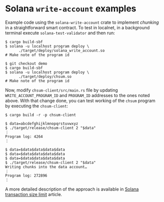 # Solana `write-account` examples

Example code using the `solana-write-account` crate to implement
*chunking* in a straightforward smart contract.  To test in localnet,
in a background terminal execute `solana-test-validator` and then run:

```shell
$ cargo build-sbf
$ solana -u localhost program deploy \
      ./target/deploy/solana_write_account.so
# Make note of the program id

$ git checkout demo
$ cargo build-sbf
$ solana -u localhost program deploy \
      ./target/deploy/chsum.so
# Make note of the program id
```

Now, modify `chsum-client/src/main.rs` file by updating
`WRITE_ACCOUNT_PROGRAM_ID` and `PROGRAM_ID` addresses to the ones
noted above.  With that change done, you can test working of the
`chsum` program by executing the `chsum-client`:

```shell
$ cargo build -r -p chsum-client

$ data=abcdefghijklmnopqrstuvwxyz
$ ./target/release/chsum-client 2 "$data"
⋮
Program log: 4264
⋮

$ data=$data$data$data$data
$ data=$data$data$data$data
$ data=$data$data$data$data
$ ./target/release/chsum-client 2 "$data"
Writing chunks into the data account…
⋮
Program log: 272896
⋮
```

A more detailed description of the approach is available in [Solana
transaction size
limit](https://mina86.com/2025/solana-tx-size-limits/) article.
